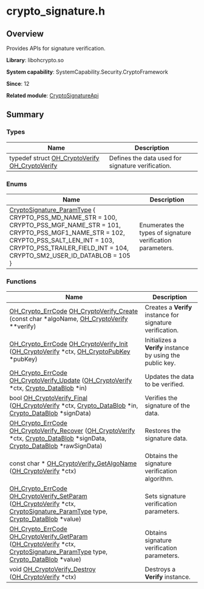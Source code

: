 # crypto_signature.h


## Overview

Provides APIs for signature verification.

**Library**: libohcrypto.so

**System capability**: SystemCapability.Security.CryptoFramework

**Since**: 12

**Related module**: [CryptoSignatureApi](_crypto_signature_api.md)


## Summary


### Types

| Name| Description| 
| -------- | -------- |
| typedef struct [OH_CryptoVerify](_crypto_signature_api.md#oh_cryptoverify) [OH_CryptoVerify](_crypto_signature_api.md#oh_cryptoverify) | Defines the data used for signature verification.| 


### Enums

| Name| Description| 
| -------- | -------- |
| [CryptoSignature_ParamType](_crypto_signature_api.md#cryptosignature_paramtype) {<br>CRYPTO_PSS_MD_NAME_STR = 100, CRYPTO_PSS_MGF_NAME_STR = 101,<br>CRYPTO_PSS_MGF1_NAME_STR = 102, CRYPTO_PSS_SALT_LEN_INT = 103,<br>CRYPTO_PSS_TRAILER_FIELD_INT = 104, CRYPTO_SM2_USER_ID_DATABLOB = 105<br>} | Enumerates the types of signature verification parameters.| 


### Functions

| Name| Description| 
| -------- | -------- |
| [OH_Crypto_ErrCode](_crypto_common_api.md#oh_crypto_errcode) [OH_CryptoVerify_Create](_crypto_signature_api.md#oh_cryptoverify_create) (const char \*algoName, [OH_CryptoVerify](_crypto_signature_api.md#oh_cryptoverify) \*\*verify) | Creates a **Verify** instance for signature verification.| 
| [OH_Crypto_ErrCode](_crypto_common_api.md#oh_crypto_errcode) [OH_CryptoVerify_Init](_crypto_signature_api.md#oh_cryptoverify_init) ([OH_CryptoVerify](_crypto_signature_api.md#oh_cryptoverify) \*ctx, [OH_CryptoPubKey](_crypto_asym_key_api.md#oh_cryptopubkey) \*pubKey) | Initializes a **Verify** instance by using the public key.| 
| [OH_Crypto_ErrCode](_crypto_common_api.md#oh_crypto_errcode) [OH_CryptoVerify_Update](_crypto_signature_api.md#oh_cryptoverify_update) ([OH_CryptoVerify](_crypto_signature_api.md#oh_cryptoverify) \*ctx, [Crypto_DataBlob](_crypto___data_blob.md) \*in) | Updates the data to be verified.| 
| bool [OH_CryptoVerify_Final](_crypto_signature_api.md#oh_cryptoverify_final) ([OH_CryptoVerify](_crypto_signature_api.md#oh_cryptoverify) \*ctx, [Crypto_DataBlob](_crypto___data_blob.md) \*in, [Crypto_DataBlob](_crypto___data_blob.md) \*signData) | Verifies the signature of the data.| 
| [OH_Crypto_ErrCode](_crypto_common_api.md#oh_crypto_errcode) [OH_CryptoVerify_Recover](_crypto_signature_api.md#oh_cryptoverify_recover) ([OH_CryptoVerify](_crypto_signature_api.md#oh_cryptoverify) \*ctx, [Crypto_DataBlob](_crypto___data_blob.md) \*signData, [Crypto_DataBlob](_crypto___data_blob.md) \*rawSignData) | Restores the signature data.| 
| const char \* [OH_CryptoVerify_GetAlgoName](_crypto_signature_api.md#oh_cryptoverify_getalgoname) ([OH_CryptoVerify](_crypto_signature_api.md#oh_cryptoverify) \*ctx) | Obtains the signature verification algorithm.| 
| [OH_Crypto_ErrCode](_crypto_common_api.md#oh_crypto_errcode) [OH_CryptoVerify_SetParam](_crypto_signature_api.md#oh_cryptoverify_setparam) ([OH_CryptoVerify](_crypto_signature_api.md#oh_cryptoverify) \*ctx, [CryptoSignature_ParamType](_crypto_signature_api.md#cryptosignature_paramtype) type, [Crypto_DataBlob](_crypto___data_blob.md) \*value) | Sets signature verification parameters.| 
| [OH_Crypto_ErrCode](_crypto_common_api.md#oh_crypto_errcode) [OH_CryptoVerify_GetParam](_crypto_signature_api.md#oh_cryptoverify_getparam) ([OH_CryptoVerify](_crypto_signature_api.md#oh_cryptoverify) \*ctx, [CryptoSignature_ParamType](_crypto_signature_api.md#cryptosignature_paramtype) type, [Crypto_DataBlob](_crypto___data_blob.md) \*value) | Obtains signature verification parameters.| 
| void [OH_CryptoVerify_Destroy](_crypto_signature_api.md#oh_cryptoverify_destroy) ([OH_CryptoVerify](_crypto_signature_api.md#oh_cryptoverify) \*ctx) | Destroys a **Verify** instance.| 
